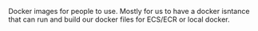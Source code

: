 Docker images for people to use. Mostly for us to have a docker isntance that can run and build our docker files for ECS/ECR or local docker.